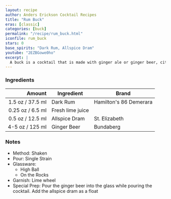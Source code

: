 ```yaml
---
layout: recipe
author: Anders Erickson Cocktail Recipes
title: "Rum Buck"
eras: [classic]
categories: [buck]
permalink: "/recipe/rum_buck.html"
iconfile: rum_buck
stars: 0
base_spirits: "Dark Rum, Allspice Dram"
youtube: "2EZBGowe0ho"
excerpt: |
  A buck is a cocktail that is made with ginger ale or ginger beer, citrus juice, and any of a number of base liquors. Buck cocktails are sometimes called mules.
---
```


### Ingredients

|  Amount | Ingredient       | Brand                  |
| ------: | ---------------- | ---------------------- |
|  1.5 oz / 37.5 ml | Dark Rum         | Hamilton's 86 Demerara |
| 0.25 oz / 6.5 ml | Fresh lime juice |
|  0.5 oz / 12.5 ml | Allspice Dram    | St. Elizabeth          |
|  4-5 oz / 125 ml | Ginger Beer      | Bundaberg              |

### Notes

- Method: Shaken
- Pour: Single Strain
- Glassware:
  - High Ball
  - On the Rocks
- Garnish: Lime wheel
- Special Prep: Pour the ginger beer into the glass while pouring the cocktail. Add the allspice dram as a float
